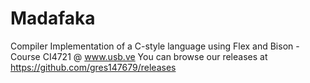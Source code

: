 Madafaka
========

Compiler Implementation of a C-style language using Flex and Bison - Course CI4721 @ www.usb.ve
You can browse our releases at https://github.com/gres147679/releases

